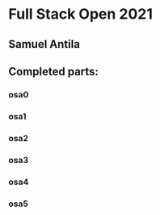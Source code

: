 # Full Stack Open 2021
## Samuel Antila

## Completed parts:

### osa0

### osa1

### osa2

### osa3

### osa4

### osa5
